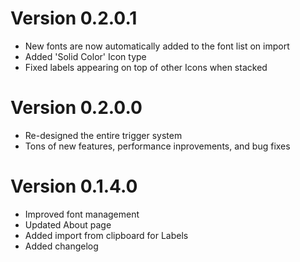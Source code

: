 # Version 0.2.0.1
- New fonts are now automatically added to the font list on import
- Added 'Solid Color' Icon type
- Fixed labels appearing on top of other Icons when stacked

# Version 0.2.0.0
- Re-designed the entire trigger system
- Tons of new features, performance inprovements, and bug fixes

# Version 0.1.4.0
- Improved font management
- Updated About page
- Added import from clipboard for Labels
- Added changelog
